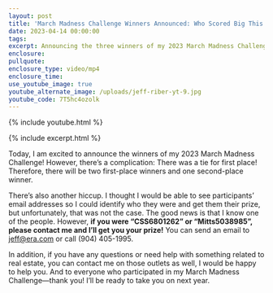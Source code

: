 ```yaml
---
layout: post
title: 'March Madness Challenge Winners Announced: Who Scored Big This Year?'
date: 2023-04-14 00:00:00
tags:
excerpt: Announcing the three winners of my 2023 March Madness Challenge.
enclosure:
pullquote:
enclosure_type: video/mp4
enclosure_time:
use_youtube_image: true
youtube_alternate_image: /uploads/jeff-riber-yt-9.jpg
youtube_code: 7T5hc4ozolk
---
```

{% include youtube.html %}

{% include excerpt.html %}

Today, I am excited to announce the winners of my 2023 March Madness Challenge! However, there’s a complication: There was a tie for first place! Therefore, there will be two first-place winners and one second-place winner.&nbsp;

There’s also another hiccup. I thought I would be able to see participants’ email addresses so I could identify who they were and get them their prize, but unfortunately, that was not the case. The good news is that I know one of the people. However, **if you were “CSS6801262” or “Mitts5038985”, please contact me and I’ll get you your prize!** You can send an email to [jeff@era.com](mailto:jeff@era.com) or call (904) 405-1995.&nbsp;

In addition, if you have any questions or need help with something related to real estate, you can contact me on those outlets as well, I would be happy to help you. And to everyone who participated in my March Madness Challenge—thank you! I’ll be ready to take you on next year.
